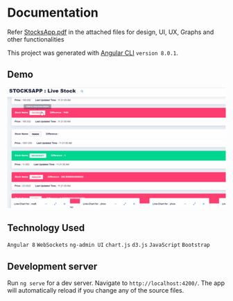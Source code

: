 # Documentation 

Refer [StocksApp.pdf](https://github.com/aagamdoshi/StocksApp/blob/master/StocksApp.pdf) in the attached files for design, UI, UX, Graphs and other functionalities

This project was generated with [Angular CLI](https://github.com/angular/angular-cli) `version 8.0.1`.

## Demo

![Real-Time Stocks Update](Videos/StocksAppDemo.gif)


## Technology Used

`Angular 8`
`WebSockets`
`ng-admin UI`
`chart.js`
`d3.js`
`JavaScript`
`Bootstrap`

## Development server

Run `ng serve` for a dev server. Navigate to `http://localhost:4200/`. The app will automatically reload if you change any of the source files.


